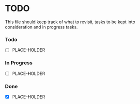 # TODO

This file should keep track of what to revisit, tasks to be kept into consideration and in progress tasks. 

### Todo

- [ ] PLACE-HOLDER

### In Progress

- [ ] PLACE-HOLDER

### Done
- [x] PLACE-HOLDER